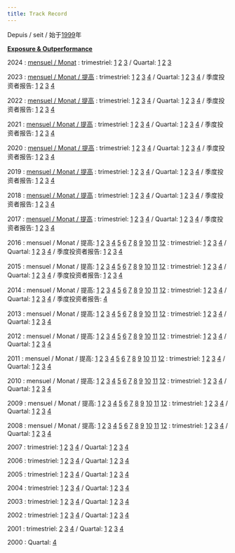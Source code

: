 ```yaml
---
title: Track Record
---
```


Depuis / seit / 始于[1999](/pdf/track-record/track-record.pdf)年

**[Exposure & Outperformance](/pdf/track-record/exposition.pdf)**  

2024
: [mensuel / Monat](/pdf/track-record/../month/)
: trimestriel: [1](/pdf/track-record/T1-2024.pdf) [2](/pdf/track-record/T2-2024.pdf) [3](/pdf/track-record/T3-2024.pdf) /
    Quartal: [1](/pdf/track-record/Q1-2024.pdf) [2](/pdf/track-record/Q2-2024.pdf) [3](/pdf/track-record/Q3-2024.pdf)

2023
: [mensuel / Monat / 提高](/pdf/track-record/../month/)
: trimestriel: [1](/pdf/track-record/T1-2023.pdf) [2](/pdf/track-record/T2-2023.pdf) [3](/pdf/track-record/T3-2023.pdf)
    [4](/pdf/track-record/T4-2023.pdf) / Quartal: [1](/pdf/track-record/Q1-2023.pdf) [2](/pdf/track-record/Q2-2023.pdf)
    [3](/pdf/track-record/Q3-2023.pdf) [4](/pdf/track-record/Q4-2023.pdf) / 季度投资者报告: [1](/pdf/track-record/C1-2023.pdf)
    [2](/pdf/track-record/C2-2023.pdf) [3](/pdf/track-record/C3-2023.pdf) [4](/pdf/track-record/C4-2023.pdf)

2022
: [mensuel / Monat / 提高](/pdf/track-record/../month/)
: trimestriel: [1](/pdf/track-record/T1-2022.pdf) [2](/pdf/track-record/T2-2022.pdf) [3](/pdf/track-record/T3-2022.pdf)
    [4](/pdf/track-record/T4-2022.pdf) / Quartal: [1](/pdf/track-record/Q1-2022.pdf) [2](/pdf/track-record/Q2-2022.pdf)
    [3](/pdf/track-record/Q3-2022.pdf) [4](/pdf/track-record/Q4-2022.pdf) / 季度投资者报告: [1](/pdf/track-record/C1-2022.pdf)
    [2](/pdf/track-record/C2-2022.pdf) [3](/pdf/track-record/C3-2022.pdf) [4](/pdf/track-record/C4-2022.pdf)

2021
: [mensuel / Monat / 提高](/pdf/track-record/../month/)
: trimestriel: [1](/pdf/track-record/T1-2021.pdf) [2](/pdf/track-record/T2-2021.pdf) [3](/pdf/track-record/T3-2021.pdf)
    [4](/pdf/track-record/T4-2021.pdf) / Quartal: [1](/pdf/track-record/Q1-2021.pdf) [2](/pdf/track-record/Q2-2021.pdf)
    [3](/pdf/track-record/Q3-2021.pdf) [4](/pdf/track-record/Q4-2021.pdf) / 季度投资者报告: [1](/pdf/track-record/C1-2021.pdf)
    [2](/pdf/track-record/C2-2021.pdf) [3](/pdf/track-record/C3-2021.pdf) [4](/pdf/track-record/C4-2021.pdf)

2020
: [mensuel / Monat / 提高](/pdf/track-record/../month/)
: trimestriel: [1](/pdf/track-record/T1-2020.pdf) [2](/pdf/track-record/T2-2020.pdf) [3](/pdf/track-record/T3-2020.pdf)
    [4](/pdf/track-record/T4-2020.pdf) / Quartal: [1](/pdf/track-record/Q1-2020.pdf) [2](/pdf/track-record/Q2-2020.pdf)
    [3](/pdf/track-record/Q3-2020.pdf) [4](/pdf/track-record/Q4-2020.pdf) / 季度投资者报告: [1](/pdf/track-record/C1-2020.pdf)
    [2](/pdf/track-record/C2-2020.pdf) [3](/pdf/track-record/C3-2020.pdf) [4](/pdf/track-record/C4-2020.pdf)

2019
: [mensuel / Monat / 提高](/pdf/track-record/../month/)
: trimestriel: [1](/pdf/track-record/T1-2019.pdf) [2](/pdf/track-record/T2-2019.pdf) [3](/pdf/track-record/T3-2019.pdf)
    [4](/pdf/track-record/T4-2019.pdf) / Quartal: [1](/pdf/track-record/Q1-2019.pdf) [2](/pdf/track-record/Q2-2019.pdf)
    [3](/pdf/track-record/Q3-2019.pdf) [4](/pdf/track-record/Q4-2019.pdf) / 季度投资者报告: [1](/pdf/track-record/C1-2019.pdf)
    [2](/pdf/track-record/C2-2019.pdf) [3](/pdf/track-record/C3-2019.pdf) [4](/pdf/track-record/C4-2019.pdf)

2018
: [mensuel / Monat / 提高](/pdf/track-record/../month/)
: trimestriel: [1](/pdf/track-record/T1-2018.pdf) [2](/pdf/track-record/T2-2018.pdf) [3](/pdf/track-record/T3-2018.pdf)
    [4](/pdf/track-record/T4-2018.pdf) / Quartal: [1](/pdf/track-record/Q1-2018.pdf) [2](/pdf/track-record/Q2-2018.pdf)
    [3](/pdf/track-record/Q3-2018.pdf) [4](/pdf/track-record/Q4-2018.pdf) / 季度投资者报告: [1](/pdf/track-record/C1-2018.pdf)
    [2](/pdf/track-record/C2-2018.pdf) [3](/pdf/track-record/C3-2018.pdf) [4](/pdf/track-record/C4-2018.pdf)

2017
: [mensuel / Monat / 提高](/pdf/track-record/../month/)
: trimestriel: [1](/pdf/track-record/T1-2017.pdf) [2](/pdf/track-record/T2-2017.pdf) [3](/pdf/track-record/T3-2017.pdf)
    [4](/pdf/track-record/T4-2017.pdf) / Quartal: [1](/pdf/track-record/Q1-2017.pdf) [2](/pdf/track-record/Q2-2017.pdf)
    [3](/pdf/track-record/Q3-2017.pdf) [4](/pdf/track-record/Q4-2017.pdf) / 季度投资者报告: [1](/pdf/track-record/C1-2017.pdf)
    [2](/pdf/track-record/C2-2017.pdf) [3](/pdf/track-record/C3-2017.pdf) [4](/pdf/track-record/C4-2017.pdf)

2016
: mensuel / Monat / 提高: [1](/pdf/track-record/01-2016.pdf) [2](/pdf/track-record/02-2016.pdf)
    [3](/pdf/track-record/03-2016.pdf) [4](/pdf/track-record/04-2016.pdf) [5](/pdf/track-record/05-2016.pdf) [6](/pdf/track-record/06-2016.pdf)
    [7](/pdf/track-record/07-2016.pdf) [8](/pdf/track-record/08-2016.pdf) [9](/pdf/track-record/09-2016.pdf) [10](/pdf/track-record/10-2016.pdf)
    [11](/pdf/track-record/11-2016.pdf) [12](/pdf/track-record/12-2016.pdf)
: trimestriel: [1](/pdf/track-record/T1-2016.pdf) [2](/pdf/track-record/T2-2016.pdf) [3](/pdf/track-record/T3-2016.pdf)
    [4](/pdf/track-record/T4-2016.pdf) / Quartal: [1](/pdf/track-record/Q1-2016.pdf) [2](/pdf/track-record/Q2-2016.pdf)
    [3](/pdf/track-record/Q3-2016.pdf) [4](/pdf/track-record/Q4-2016.pdf) / 季度投资者报告: [1](/pdf/track-record/C1-2016.pdf)
    [2](/pdf/track-record/C2-2016.pdf) [3](/pdf/track-record/C3-2016.pdf) [4](/pdf/track-record/C4-2016.pdf)

2015
: mensuel / Monat / 提高: [1](/pdf/track-record/01-2015.pdf) [2](/pdf/track-record/02-2015.pdf)
    [3](/pdf/track-record/03-2015.pdf) [4](/pdf/track-record/04-2015.pdf) [5](/pdf/track-record/05-2015.pdf) [6](/pdf/track-record/06-2015.pdf)
    [7](/pdf/track-record/07-2015.pdf) [8](/pdf/track-record/08-2015.pdf) [9](/pdf/track-record/09-2015.pdf) [10](/pdf/track-record/10-2015.pdf)
    [11](/pdf/track-record/11-2015.pdf) [12](/pdf/track-record/12-2015.pdf)
: trimestriel: [1](/pdf/track-record/T1-2015.pdf) [2](/pdf/track-record/T2-2015.pdf) [3](/pdf/track-record/T3-2015.pdf)
    [4](/pdf/track-record/T4-2015.pdf) / Quartal: [1](/pdf/track-record/Q1-2015.pdf) [2](/pdf/track-record/Q2-2015.pdf)
    [3](/pdf/track-record/Q3-2015.pdf) [4](/pdf/track-record/Q4-2015.pdf) / 季度投资者报告:
    [1](/pdf/track-record/Chine%202015-T1.pdf) [2](/pdf/track-record/Chine%202015-T2.pdf)
    [3](/pdf/track-record/Chine%202015-T3.pdf) [4](/pdf/track-record/Chine%202015-T4.pdf)

2014
: mensuel / Monat / 提高: [1](/pdf/track-record/01-2014.pdf) [2](/pdf/track-record/02-2014.pdf)
    [3](/pdf/track-record/03-2014.pdf) [4](/pdf/track-record/04-2014.pdf) [5](/pdf/track-record/05-2014.pdf) [6](/pdf/track-record/06-2014.pdf)
    [7](/pdf/track-record/07-2014.pdf) [8](/pdf/track-record/08-2014.pdf) [9](/pdf/track-record/09-2014.pdf) [10](/pdf/track-record/10-2014.pdf)
    [11](/pdf/track-record/11-2014.pdf) [12](/pdf/track-record/12-2014.pdf)
: trimestriel: [1](/pdf/track-record/T1-2014.pdf) [2](/pdf/track-record/T2-2014.pdf) [3](/pdf/track-record/T3-2014.pdf)
    [4](/pdf/track-record/T4-2014.pdf) / Quartal: [1](/pdf/track-record/Q1-2014.pdf) [2](/pdf/track-record/Q2-2014.pdf)
    [3](/pdf/track-record/Q3-2014.pdf) [4](/pdf/track-record/Q4-2014.pdf) / 季度投资者报告:
    [4](/pdf/track-record/Chine%202014-T4.pdf)

2013
: mensuel / Monat / 提高: [1](/pdf/track-record/01-2013.pdf) [2](/pdf/track-record/02-2013.pdf)
    [3](/pdf/track-record/03-2013.pdf) [4](/pdf/track-record/04-2013.pdf) [5](/pdf/track-record/05-2013.pdf) [6](/pdf/track-record/06-2013.pdf)
    [7](/pdf/track-record/07-2013.pdf) [8](/pdf/track-record/08-2013.pdf) [9](/pdf/track-record/09-2013.pdf) [10](/pdf/track-record/10-2013.pdf)
    [11](/pdf/track-record/11-2013.pdf) [12](/pdf/track-record/12-2013.pdf)
: trimestriel: [1](/pdf/track-record/T1-2013.pdf) [2](/pdf/track-record/T2-2013.pdf) [3](/pdf/track-record/T3-2013.pdf)
    [4](/pdf/track-record/T4-2013.pdf) / Quartal: [1](/pdf/track-record/Q1-2013.pdf) [2](/pdf/track-record/Q2-2013.pdf)
    [3](/pdf/track-record/Q3-2013.pdf) [4](/pdf/track-record/Q4-2013.pdf)

2012
: mensuel / Monat / 提高: [1](/pdf/track-record/01-2012.pdf) [2](/pdf/track-record/02-2012.pdf)
    [3](/pdf/track-record/03-2012.pdf) [4](/pdf/track-record/04-2012.pdf) [5](/pdf/track-record/05-2012.pdf) [6](/pdf/track-record/06-2012.pdf)
    [7](/pdf/track-record/07-2012.pdf) [8](/pdf/track-record/08-2012.pdf) [9](/pdf/track-record/09-2012.pdf) [10](/pdf/track-record/10-2012.pdf)
    [11](/pdf/track-record/11-2012.pdf) [12](/pdf/track-record/12-2012.pdf)
: trimestriel: [1](/pdf/track-record/T1-2012.pdf) [2](/pdf/track-record/T2-2012.pdf) [3](/pdf/track-record/T3-2012.pdf)
    [4](/pdf/track-record/T4-2012.pdf) / Quartal: [1](/pdf/track-record/Q1-2012.pdf) [2](/pdf/track-record/Q2-2012.pdf)
    [3](/pdf/track-record/Q3-2012.pdf) [4](/pdf/track-record/Q4-2012.pdf)

2011
: mensuel / Monat / 提高: [1](/pdf/track-record/01-2011.pdf) [2](/pdf/track-record/02-2011.pdf)
    [3](/pdf/track-record/03-2011.pdf) [4](/pdf/track-record/04-2011.pdf) [5](/pdf/track-record/05-2011.pdf) [6](/pdf/track-record/06-2011.pdf)
    [7](/pdf/track-record/07-2011.pdf) [8](/pdf/track-record/08-2011.pdf) [9](/pdf/track-record/09-2011.pdf) [10](/pdf/track-record/10-2011.pdf)
    [11](/pdf/track-record/11-2011.pdf) [12](/pdf/track-record/12-2011.pdf)
: trimestriel: [1](/pdf/track-record/T1-2011.pdf) [2](/pdf/track-record/T2-2011.pdf) [3](/pdf/track-record/T3-2011.pdf)
    [4](/pdf/track-record/T4-2011.pdf) / Quartal: [1](/pdf/track-record/Q1-2011.pdf) [2](/pdf/track-record/Q2-2011.pdf)
    [3](/pdf/track-record/Q3-2011.pdf) [4](/pdf/track-record/Q4-2011.pdf)

2010
: mensuel / Monat / 提高: [1](/pdf/track-record/01-2010.pdf) [2](/pdf/track-record/02-2010.pdf)
    [3](/pdf/track-record/03-2010.pdf) [4](/pdf/track-record/04-2010.pdf) [5](/pdf/track-record/05-2010.pdf) [6](/pdf/track-record/06-2010.pdf)
    [7](/pdf/track-record/07-2010.pdf) [8](/pdf/track-record/08-2010.pdf) [9](/pdf/track-record/09-2010.pdf) [10](/pdf/track-record/10-2010.pdf)
    [11](/pdf/track-record/11-2010.pdf) [12](/pdf/track-record/12-2010.pdf)
: trimestriel: [1](/pdf/track-record/T1-2010.pdf) [2](/pdf/track-record/T2-2010.pdf) [3](/pdf/track-record/T3-2010.pdf)
    [4](/pdf/track-record/T4-2010.pdf) / Quartal: [1](/pdf/track-record/Q1-2010.pdf) [2](/pdf/track-record/Q2-2010.pdf)
    [3](/pdf/track-record/Q3-2010.pdf) [4](/pdf/track-record/Q4-2010.pdf)

2009
: mensuel / Monat / 提高: [1](/pdf/track-record/01-2009.pdf) [2](/pdf/track-record/02-2009.pdf)
    [3](/pdf/track-record/03-2009.pdf) [4](/pdf/track-record/04-2009.pdf) [5](/pdf/track-record/05-2009.pdf) [6](/pdf/track-record/06-2009.pdf)
    [7](/pdf/track-record/07-2009.pdf) [8](/pdf/track-record/08-2009.pdf) [9](/pdf/track-record/09-2009.pdf) [10](/pdf/track-record/10-2009.pdf)
    [11](/pdf/track-record/11-2009.pdf) [12](/pdf/track-record/12-2009.pdf)
: trimestriel: [1](/pdf/track-record/T1-2009.pdf) [2](/pdf/track-record/T2-2009.pdf) [3](/pdf/track-record/T3-2009.pdf)
    [4](/pdf/track-record/T4-2009.pdf) / Quartal: [1](/pdf/track-record/Q1-2009.pdf) [2](/pdf/track-record/Q2-2009.pdf)
    [3](/pdf/track-record/Q3-2009.pdf) [4](/pdf/track-record/Q4-2009.pdf)

2008
: mensuel / Monat / 提高: [1](/pdf/track-record/01-2008.pdf) [2](/pdf/track-record/02-2008.pdf)
    [3](/pdf/track-record/03-2008.pdf) [4](/pdf/track-record/04-2008.pdf) [5](/pdf/track-record/05-2008.pdf) [6](/pdf/track-record/06-2008.pdf)
    [7](/pdf/track-record/07-2008.pdf) [8](/pdf/track-record/08-2008.pdf) [9](/pdf/track-record/09-2008.pdf) [10](/pdf/track-record/10-2008.pdf)
    [11](/pdf/track-record/11-2008.pdf) [12](/pdf/track-record/12-2008.pdf)
: trimestriel: [1](/pdf/track-record/T1-2008.pdf) [2](/pdf/track-record/T2-2008.pdf) [3](/pdf/track-record/T3-2008.pdf)
    [4](/pdf/track-record/T4-2008.pdf) / Quartal: [1](/pdf/track-record/Q1-2008.pdf) [2](/pdf/track-record/Q2-2008.pdf)
    [3](/pdf/track-record/Q3-2008.pdf) [4](/pdf/track-record/Q4-2008.pdf)

2007
: trimestriel: [1](/pdf/track-record/T1-2007.pdf) [2](/pdf/track-record/T2-2007.pdf) [3](/pdf/track-record/T3-2007.pdf)
    [4](/pdf/track-record/T4-2007.pdf) / Quartal: [1](/pdf/track-record/Q1-2007.pdf) [2](/pdf/track-record/Q2-2007.pdf)
    [3](/pdf/track-record/Q3-2007.pdf) [4](/pdf/track-record/Q4-2007.pdf)

2006
: trimestriel: [1](/pdf/track-record/T1-2006.pdf) [2](/pdf/track-record/T2-2006.pdf) [3](/pdf/track-record/T3-2006.pdf)
    [4](/pdf/track-record/T4-2006.pdf) / Quartal: [1](/pdf/track-record/Q1-2006.pdf) [2](/pdf/track-record/Q2-2006.pdf)
    [3](/pdf/track-record/Q3-2006.pdf) [4](/pdf/track-record/Q4-2006.pdf)

2005
: trimestriel: [1](/pdf/track-record/T1-2005.pdf) [2](/pdf/track-record/T2-2005.pdf) [3](/pdf/track-record/T3-2005.pdf)
    [4](/pdf/track-record/T4-2005.pdf) / Quartal: [1](/pdf/track-record/Q1-2005.pdf) [2](/pdf/track-record/Q2-2005.pdf)
    [3](/pdf/track-record/Q3-2005.pdf) [4](/pdf/track-record/Q4-2005.pdf)

2004
: trimestriel: [1](/pdf/track-record/T1-2004.pdf) [2](/pdf/track-record/T2-2004.pdf) [3](/pdf/track-record/T3-2004.pdf)
    [4](/pdf/track-record/T4-2004.pdf) / Quartal: [1](/pdf/track-record/Q1-2004.pdf) [2](/pdf/track-record/Q2-2004.pdf)
    [3](/pdf/track-record/Q3-2004.pdf) [4](/pdf/track-record/Q4-2004.pdf)

2003
: trimestriel: [1](/pdf/track-record/T1-2003.pdf) [2](/pdf/track-record/T2-2003.pdf) [3](/pdf/track-record/T3-2003.pdf)
    [4](/pdf/track-record/T4-2003.pdf) / Quartal: [1](/pdf/track-record/Q1-2003.pdf) [2](/pdf/track-record/Q2-2003.pdf)
    [3](/pdf/track-record/Q3-2003.pdf) [4](/pdf/track-record/Q4-2003.pdf)

2002
: trimestriel: [1](/pdf/track-record/T1-2002.pdf) [2](/pdf/track-record/T2-2002.pdf) [3](/pdf/track-record/T3-2002.pdf)
    [4](/pdf/track-record/T4-2002.pdf) / Quartal: [1](/pdf/track-record/Q1-2002.pdf) [2](/pdf/track-record/Q2-2002.pdf)
    [3](/pdf/track-record/Q3-2002.pdf) [4](/pdf/track-record/Q4-2002.pdf)

2001
: trimestriel: [2](/pdf/track-record/T2-2001.pdf) [3](/pdf/track-record/T3-2001.pdf) [4](/pdf/track-record/T4-2001.pdf) /
    Quartal: [1](/pdf/track-record/Q1-2001.pdf) [2](/pdf/track-record/Q2-2001.pdf) [3](/pdf/track-record/Q3-2001.pdf)
    [4](/pdf/track-record/Q4-2001.pdf)

2000
: Quartal: [4](/pdf/track-record/Q4-2000.pdf)